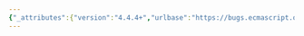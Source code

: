 ```yaml
---
{"_attributes":{"version":"4.4.4+","urlbase":"https://bugs.ecmascript.org/","maintainer":"dherman@mozilla.com"},"bug":{"bug_id":1552,"creation_ts":"2013-06-07 12:39:00 -0700","short_desc":"English typo in Tests S11.8.6_A5_T2 and S11.8.6_A5_T1.","delta_ts":"2014-07-10 13:45:18 -0700","product":"Test262","component":"ECMA-262 Tests","version":"unspecified","rep_platform":"All","op_sys":"All","bug_status":"RESOLVED","resolution":"FIXED","priority":"Normal","bug_severity":"enhancement","everconfirmed":true,"reporter":{"uid":"martin.bodin","name":"Martin Bodin"},"assigned_to":{"uid":"prsriniv","name":"Prashanth Srinivasan"},"cc":["brterlso","jaimelynschatz","trbaker"],"long_desc":[{"commentid":4158,"comment_count":0,"who":{"uid":"martin.bodin","name":"Martin Bodin"},"bug_when":"2013-06-07 12:39:13 -0700","thetext":"Hi,\nThis is very minor, but I’ve read several time the message “poit of view” instead of “point of view” in the Tests S11.8.6_A5_T2 and S11.8.6_A5_T1.\nI thought it might be reported. :)\nMartin."},{"commentid":7001,"comment_count":1,"who":{"uid":"jaimelynschatz","name":"Jaime"},"bug_when":"2014-01-26 14:58:19 -0800","thetext":"pull request submitted to Github."}]}}
---
```

